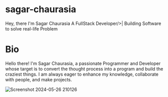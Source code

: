 # sagar-chaurasia

Hey, there I'm
Sagar Chaurasia
A FullStack Developer/>|
Building Software to solve real-life Problem

# Bio
Hello there! I'm Sagar Chaurasia, a passionate Programmer and Developer whose target is to convert the thought process into a program and build the craziest things.
I am always eager to enhance my knowledge, collaborate with people, and make projects.

![Screenshot 2024-05-26 210126](https://github.com/sagarchaurasia176/sagar-chaurasia/assets/101509099/0dba7514-540b-4243-a583-b6e8c3ca6a64)
